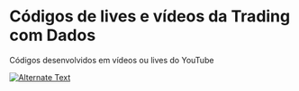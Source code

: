 # Códigos de lives e vídeos da Trading com Dados

Códigos desenvolvidos em vídeos ou lives do YouTube


[![Alternate Text]({image-url})]({https://youtu.be/s5855pHUrKY} "Link Title")
